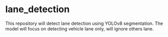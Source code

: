 # lane_detection
This repository will detect lane detection using YOLOv8 segmentation. The model will focus on detecting vehicle lane only, will ignore others lane.
